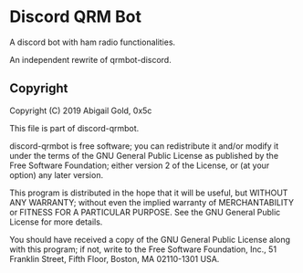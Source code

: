# Discord QRM Bot

A discord bot with ham radio functionalities.

An independent rewrite of qrmbot-discord.

## Copyright

Copyright (C) 2019  Abigail Gold, 0x5c

This file is part of discord-qrmbot.

discord-qrmbot is free software; you can redistribute it and/or modify
it under the terms of the GNU General Public License as published by
the Free Software Foundation; either version 2 of the License, or
(at your option) any later version.

This program is distributed in the hope that it will be useful,
but WITHOUT ANY WARRANTY; without even the implied warranty of
MERCHANTABILITY or FITNESS FOR A PARTICULAR PURPOSE.  See the
GNU General Public License for more details.

You should have received a copy of the GNU General Public License along
with this program; if not, write to the Free Software Foundation, Inc.,
51 Franklin Street, Fifth Floor, Boston, MA 02110-1301 USA.

